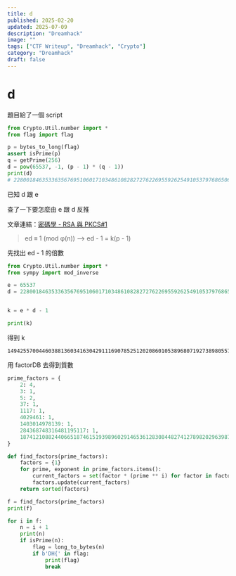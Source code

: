 ```yaml
---
title: d
published: 2025-02-20
updated: 2025-07-09
description: "Dreamhack"
image: ""
tags: ["CTF Writeup", "Dreamhack", "Crypto"]
category: "Dreamhack"
draft: false
---
```


# d

題目給了一個 script

```py
from Crypto.Util.number import *
from flag import flag

p = bytes_to_long(flag)
assert isPrime(p)
q = getPrime(256)
d = pow(65537, -1, (p - 1) * (q - 1))
print(d)
# 22800184635336356769510601710348610828272762269559262549105379768650621669527077640437441133467920490241918976205665073
```

已知 d 跟 e

查了一下要怎麼由 e 跟 d 反推

文章連結：[密碼學 - RSA 與 PKCS#1](https://codingman.cc/cryptography-rsa-and-pkcs1/)

> ed ≡ 1 (mod φ(n)) --> ed - 1 = k(p - 1)

先找出 ed - 1 的倍數

```py
from Crypto.Util.number import *
from sympy import mod_inverse

e = 65537
d = 22800184635336356769510601710348610828272762269559262549105379768650621669527077640437441133467920490241918976205665073


k = e * d - 1

print(k)
```

得到 k

```
1494255700446038813603416304291116907852512020860105389680719273898055792355796087321348579564087105168984643943590671889200
```

用 factorDB 去得到質數

```py
prime_factors = {
    2: 4,
    3: 1,
    5: 2,
    37: 1,
    1117: 1,
    4029461: 1,
    1403014978139: 1,
    284368748316481195117: 1,
    18741210882440665187461519398960291465361283084482741278982029639876282810203: 1
}

def find_factors(prime_factors):
    factors = {1}
    for prime, exponent in prime_factors.items():
        current_factors = set(factor * (prime ** i) for factor in factors for i in range(exponent + 1))
        factors.update(current_factors)
    return sorted(factors)

f = find_factors(prime_factors)
print(f)

for i in f:
    n = i + 1
    print(n)
    if isPrime(n):
        flag = long_to_bytes(n)
        if b'DH{' in flag:
            print(flag)
            break
```
